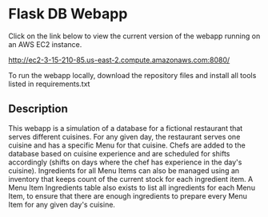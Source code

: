 # Flask DB Webapp

Click on the link below to view the current version of the webapp running on an AWS EC2 instance.

http://ec2-3-15-210-85.us-east-2.compute.amazonaws.com:8080/

To run the webapp locally, download the repository files and install all tools listed in requirements.txt

## Description

This webapp is a simulation of a database for a fictional restaurant that serves different cuisines. For any given day, the restaurant serves one cuisine and has a specific Menu for that cuisine. Chefs are added to the database based on cuisine experience and are scheduled for shifts accordingly (shifts on days where the chef has experience in the day's cuisine). Ingredients for all Menu Items can also be managed using an inventory that keeps count of the current stock for each ingredient item. A Menu Item Ingredients table also exists to list all ingredients for each Menu Item, to ensure that there are enough ingredients to prepare every Menu Item for any given day's cuisine.
